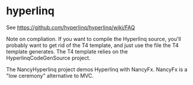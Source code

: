 hyperlinq
=========

See https://github.com/hyperlinq/hyperlinq/wiki/FAQ 

Note on compliation. If you want to compile the Hyperlinq source, you'll probably want to get rid of the T4 template, and just use the file the T4 template generates. The T4 template relies on the HyperlinqCodeGenSource project.

The NancyHyperlinq project demos Hyperlinq with NancyFx. NancyFx is a "low ceremony" alternative to MVC.
